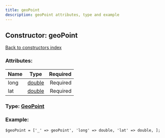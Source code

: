 ```yaml
---
title: geoPoint
description: geoPoint attributes, type and example
---
```

## Constructor: geoPoint  
[Back to constructors index](index.md)



### Attributes:

| Name     |    Type       | Required |
|----------|:-------------:|---------:|
|long|[double](../types/double.md) | Required|
|lat|[double](../types/double.md) | Required|



### Type: [GeoPoint](../types/GeoPoint.md)


### Example:

```
$geoPoint = ['_' => geoPoint', 'long' => double, 'lat' => double, ];
```